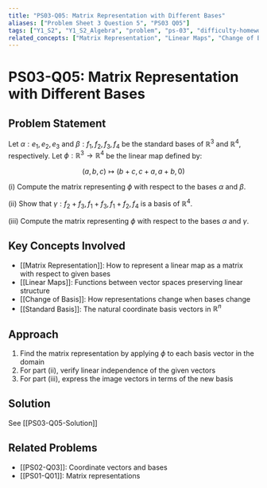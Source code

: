 ```yaml
---
title: "PS03-Q05: Matrix Representation with Different Bases"
aliases: ["Problem Sheet 3 Question 5", "PS03 Q05"]
tags: ["Y1_S2", "Y1_S2_Algebra", "problem", "ps-03", "difficulty-homework"]
related_concepts: ["Matrix Representation", "Linear Maps", "Change of Basis", "Standard Basis", "Coordinate Vectors"]
---
```


# PS03-Q05: Matrix Representation with Different Bases

## Problem Statement

Let $\alpha: e_1, e_2, e_3$ and $\beta: f_1, f_2, f_3, f_4$ be the standard bases of $\mathbb{R}^3$ and $\mathbb{R}^4$, respectively. Let $\phi: \mathbb{R}^3 \rightarrow \mathbb{R}^4$ be the linear map defined by:

$$(a, b, c) \mapsto (b+c, c+a, a+b, 0)$$

(i) Compute the matrix representing $\phi$ with respect to the bases $\alpha$ and $\beta$.

(ii) Show that $\gamma: f_2+f_3, f_1+f_3, f_1+f_2, f_4$ is a basis of $\mathbb{R}^4$.

(iii) Compute the matrix representing $\phi$ with respect to the bases $\alpha$ and $\gamma$.

## Key Concepts Involved

- [[Matrix Representation]]: How to represent a linear map as a matrix with respect to given bases
- [[Linear Maps]]: Functions between vector spaces preserving linear structure
- [[Change of Basis]]: How representations change when bases change
- [[Standard Basis]]: The natural coordinate basis vectors in $\mathbb{R}^n$

## Approach

1. Find the matrix representation by applying $\phi$ to each basis vector in the domain
2. For part (ii), verify linear independence of the given vectors
3. For part (iii), express the image vectors in terms of the new basis

## Solution

See [[PS03-Q05-Solution]]

## Related Problems
- [[PS02-Q03]]: Coordinate vectors and bases
- [[PS01-Q01]]: Matrix representations
